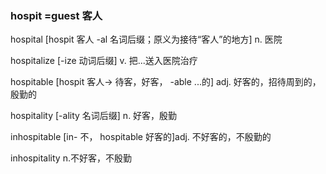 ### hospit =guest 客人

hospital [hospit 客人 -al 名词后缀；原义为接待“客人”的地方] n. 医院

hospitalize [-ize 动词后缀] v. 把...送入医院治疗

hospitable [hospit 客人-> 待客，好客， -able ...的] adj. 好客的，招待周到的，殷勤的

hospitality [-ality 名词后缀] n. 好客，殷勤

inhospitable [in- 不， hospitable 好客的]adj. 不好客的，不殷勤的

inhospitality n.不好客，不殷勤